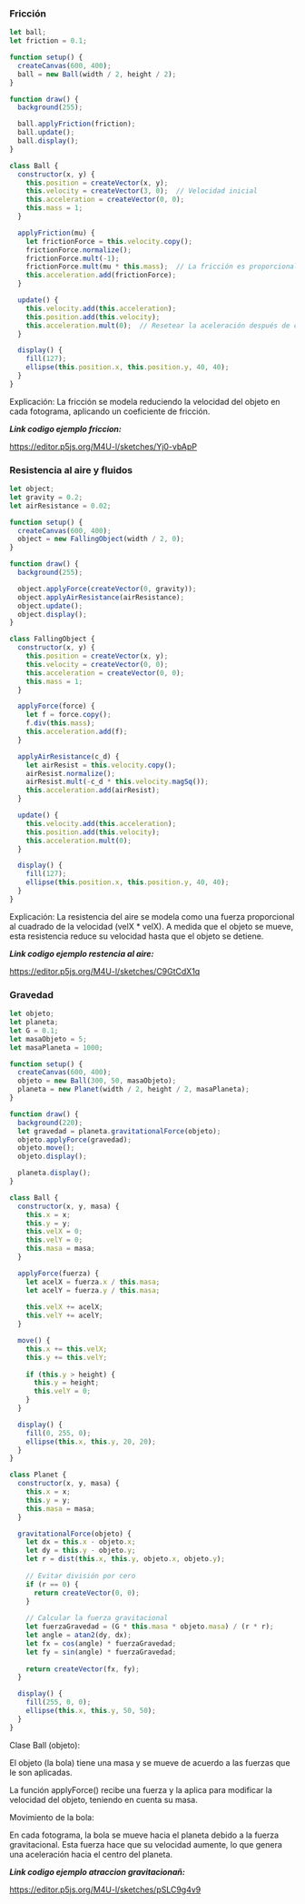 ### Fricción

```js
let ball;
let friction = 0.1;

function setup() {
  createCanvas(600, 400);
  ball = new Ball(width / 2, height / 2);
}

function draw() {
  background(255);

  ball.applyFriction(friction);
  ball.update();
  ball.display();
}

class Ball {
  constructor(x, y) {
    this.position = createVector(x, y);
    this.velocity = createVector(3, 0);  // Velocidad inicial
    this.acceleration = createVector(0, 0);
    this.mass = 1;
  }

  applyFriction(mu) {
    let frictionForce = this.velocity.copy();
    frictionForce.normalize();
    frictionForce.mult(-1);
    frictionForce.mult(mu * this.mass);  // La fricción es proporcional a la masa
    this.acceleration.add(frictionForce);
  }

  update() {
    this.velocity.add(this.acceleration);
    this.position.add(this.velocity);
    this.acceleration.mult(0);  // Resetear la aceleración después de cada actualización
  }

  display() {
    fill(127);
    ellipse(this.position.x, this.position.y, 40, 40);
  }
}

```

Explicación: La fricción se modela reduciendo la velocidad del objeto en cada fotograma, aplicando un coeficiente de fricción.

***Link codigo ejemplo friccion:***

https://editor.p5js.org/M4U-l/sketches/Yj0-vbApP

### Resistencia al aire y fluidos

```js
let object;
let gravity = 0.2;
let airResistance = 0.02;  

function setup() {
  createCanvas(600, 400);
  object = new FallingObject(width / 2, 0);
}

function draw() {
  background(255);

  object.applyForce(createVector(0, gravity)); 
  object.applyAirResistance(airResistance);
  object.update();
  object.display();
}

class FallingObject {
  constructor(x, y) {
    this.position = createVector(x, y);
    this.velocity = createVector(0, 0);
    this.acceleration = createVector(0, 0);
    this.mass = 1;
  }

  applyForce(force) {
    let f = force.copy();
    f.div(this.mass);
    this.acceleration.add(f);
  }

  applyAirResistance(c_d) {
    let airResist = this.velocity.copy();
    airResist.normalize();
    airResist.mult(-c_d * this.velocity.magSq());
    this.acceleration.add(airResist);
  }

  update() {
    this.velocity.add(this.acceleration);
    this.position.add(this.velocity);
    this.acceleration.mult(0);  
  }

  display() {
    fill(127);
    ellipse(this.position.x, this.position.y, 40, 40);
  }
}

```

Explicación: La resistencia del aire se modela como una fuerza proporcional al cuadrado de la velocidad (velX * velX).
A medida que el objeto se mueve, esta resistencia reduce su velocidad hasta que el objeto se detiene.

***Link codigo ejemplo restencia al aire:***

https://editor.p5js.org/M4U-l/sketches/C9GtCdX1q

### Gravedad

```js
let objeto;
let planeta;
let G = 0.1;  
let masaObjeto = 5;
let masaPlaneta = 1000;

function setup() {
  createCanvas(600, 400);
  objeto = new Ball(300, 50, masaObjeto);
  planeta = new Planet(width / 2, height / 2, masaPlaneta);
}

function draw() {
  background(220);
  let gravedad = planeta.gravitationalForce(objeto); 
  objeto.applyForce(gravedad);
  objeto.move();
  objeto.display();

  planeta.display();
}

class Ball {
  constructor(x, y, masa) {
    this.x = x;
    this.y = y;
    this.velX = 0;
    this.velY = 0;
    this.masa = masa;
  }

  applyForce(fuerza) {
    let acelX = fuerza.x / this.masa;
    let acelY = fuerza.y / this.masa;
    
    this.velX += acelX;
    this.velY += acelY;
  }

  move() {
    this.x += this.velX;
    this.y += this.velY;
    
    if (this.y > height) {
      this.y = height;
      this.velY = 0;
    }
  }

  display() {
    fill(0, 255, 0);
    ellipse(this.x, this.y, 20, 20); 
  }
}

class Planet {
  constructor(x, y, masa) {
    this.x = x;
    this.y = y;
    this.masa = masa;
  }

  gravitationalForce(objeto) {
    let dx = this.x - objeto.x;  
    let dy = this.y - objeto.y;  
    let r = dist(this.x, this.y, objeto.x, objeto.y); 
    
    // Evitar división por cero
    if (r == 0) {
      return createVector(0, 0);
    }
    
    // Calcular la fuerza gravitacional
    let fuerzaGravedad = (G * this.masa * objeto.masa) / (r * r);
    let angle = atan2(dy, dx);  
    let fx = cos(angle) * fuerzaGravedad; 
    let fy = sin(angle) * fuerzaGravedad; 
    
    return createVector(fx, fy);
  }

  display() {
    fill(255, 0, 0);
    ellipse(this.x, this.y, 50, 50);
  }
}

```

Clase Ball (objeto):

El objeto (la bola) tiene una masa y se mueve de acuerdo a las fuerzas que le son aplicadas.

La función applyForce() recibe una fuerza y la aplica para modificar la velocidad del objeto, teniendo en cuenta su masa.

Movimiento de la bola:

En cada fotograma, la bola se mueve hacia el planeta debido a la fuerza gravitacional. Esta fuerza hace que su velocidad aumente, lo que genera una aceleración hacia el centro del planeta.


***Link codigo ejemplo atraccion gravitacionañ:***

https://editor.p5js.org/M4U-l/sketches/pSLC9g4v9
